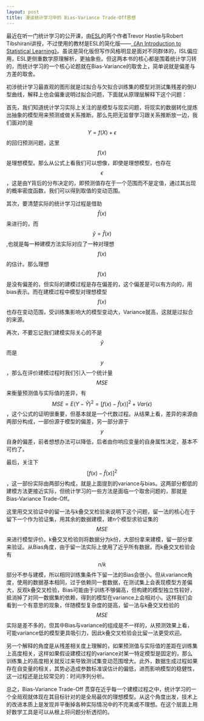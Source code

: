 ```yaml
---
layout: post
title: 漫谈统计学习中的 Bias-Variance Trade-Off思想
---
```

最近在听一门统计学习的公开课，由[ESL](http://statweb.stanford.edu/~tibs/ElemStatLearn/)的两个作者Trevor Hastie与Robert Tibshirani讲授，不过使用的教材是ESL的简化版——[《An Introduction to Statistical Learning》](http://www-bcf.usc.edu/~gareth/ISL/)。虽说是简化版但写作风格明显是面对不同群体的，ISL偏应用，ESL更侧重数学原理解析，更抽象些。但这两本书的核心都是围着统计学习转的，而统计学习的一个核心论题就在Bias-Variance的取舍上，简单说就是偏差与方差的取舍。

初涉统计学习最直观的图形就是过拟合与欠拟合训练集的模型对测试集残差的倒U型曲线，解释上也会偏重说明过拟合问题，下面就从原理层解释下这个问题：

首先，我们知道统计学习实际上关注的是模型与现实问题，将现实的数据转化提炼出抽象的模型用来预测或做关系推断。那么先把无监督学习跟关系推断放一边，我们面对的是$$Y = f(X) + \epsilon$$ 的回归预测问题，这里$$f(x)$$是理想模型。那么从公式上看我们可以想像，即使是理想模型，也存在$$\epsilon$$，这是由Y背后的分布决定的，即预测值存在于一个范围而不是定值，通过其出现的概率密度函数，我们可以得到取值的变动范围。

其次，要清楚实际的统计学习过程是借助$$\hat f(x)$$来进行的，而$$\hat y = \hat f(x)$$,也就是每一种建模方法实际对应了一种对理想$$f(x)$$的估计。那么理想$$f(x)$$是没有偏差的，但实际的建模过程是存在偏差的，这个偏差是可以有方向的，用bias表示。而在建模过程中模型对理想模型$$f(x)$$也存在变动范围，受训练集影响大的模型变动大，Variance就高，这就是过拟合的来源。

再次，不要忘记我们建模实际关心的不是$$\hat y$$而是$$y$$，那么在评价建模过程时我们引入一个统计量$$MSE$$来衡量预测值与实际值的差异，有$$MSE = E(Y - \hat Y)^2 = [f(x) - \hat f(x)]^2 + Var(\epsilon)$$，这个公式的证明很重要，但基本就是一个代数过程。从结果上看，差异的来源由两部分构成，一部份源于模型的偏差，另一部分源于$$y$$自身的偏差，前者想想办法可以降低，后者由你响应变量的自身属性决定，基本不可约了。

最后，关注下$$[f(x) - \hat f(x)]^2$$，这一部份实际由两部分构成，就是上面提到的variance与bias。这两部分都低的建模方法更接近实际，但统计学习的一些方法是面临一个取舍问题的，那就是 Bias-Variance Trade-Off。

这里用交叉验证中的留一法与k叠交叉检验来说明下这个问题，留一法的核心在于留下一个作为验证集，用其余的数据建模，建n个模型求验证集的$$MSE$$来进行模型评价。k叠交叉检验则将数据分为k份，大部份拿来建模，留一部分拿来验证。从Bias角度，由于留一法实际上使用了近乎所有数据，而k叠交叉检验会有$$n/k$$部分不参与建模，所以相同训练集条件下留一法的Bias会很小。但从variance角度，使用的数据基本相同，过于依赖同一套数据，在测试集上会表现模型方差偏大，反观k叠交叉检验，Bias可能由于训练不够偏高，但构建的模型独立性较好，抵消掉了对同一数据集的依赖，得到的模型在variance上会相对小。这样我们会看到一个有意思的现象，伴随模型复杂度的提高，留一法与k叠交叉检验的$$MSE$$实际是差不多的，但其中Bias与variance的组成是不一样的，从预测效果上看，可能variance低的模型更具吸引力，因此k叠交叉检验会比留一法更受欢迎。

另一个解释的角度是从残差相关度上理解的，如果预测值与实际值的差距在训练集上高度相关，这样如果假设建模过程的variance对某一特定模型是固定的，那么训练集上的高度相关就反过来导致测试集变动范围增大。此外，数据生成过程如果存在自变量的相关，其势必造成参数标准误估计的偏低，进而影响模型的稳健性，这一过程还是比较常见的：时间序列分析。

总之，Bias-Variance Trade-Off 贯穿在近乎每一个建模过程之中，统计学习的一个全局观就体现在其目标针对的是全局最优的理想模型。从这个角度出发，技术上的改进本质上是发现并平衡掉各种实际情况中的不完美或不理想。在这个层面上用好数学工具是可以从根上将问题分析透彻的。